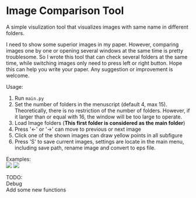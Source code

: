 # Image Comparison Tool
A simple visulization tool that visualizes images with same name in different folders. 

I need to show some superior images in my paper. 
However, comparing images one by one or opening several windows at the same time is pretty troublesome.
So I wrote this tool that can check several folders at the same time, while switching images only need to press left or right button.
Hope this can help you write your paper.
Any suggestion or improvement is welcome.

Usage:  
1. Run `main.py`  
2. Set the number of folders in the menuscript (default 4, max 15). Theoretically, there is no restriction of the number of folders. However, if it larger than or equal with 16, the window will be too large to operate.  
3. Load Image folders (**This first folder is considered as the main folder**)  
4. Press '←' or '→' can move to previous or next image  
5. Click one of the shown images can draw yellow points in all subfigure  
6. Press 'S' to save current images, settings are locate in the main menu, including save path, rename image and convert to eps file.
       
Examples:  
![](https://github.com/moothes/Image_Comparison_Tool/blob/master/1.PNG)
![](https://github.com/moothes/Image_Comparison_Tool/blob/master/2.PNG)

TODO:  
	Debug  
	Add some new functions
      
   
